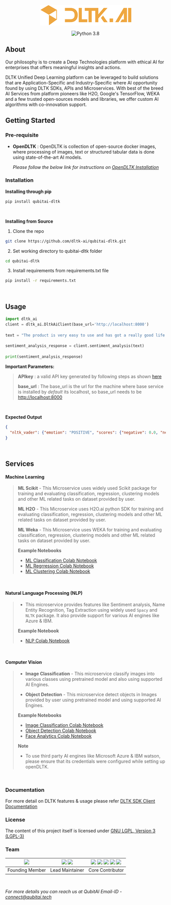 
<p align="center">
<a href="https://dltk.ai/">
  <img src="dltk.png" alt="DLTK logo">
</a>
</p>

<p align="center">
<a>
  <img src="https://img.shields.io/badge/python-3.8-blue.svg" alt="Python 3.8">
</a>

</p>



## About

Our philosophy is to create a Deep Technologies platform with ethical AI for enterprises that offers meaningful insights and actions. 

DLTK Unified Deep Learning platform can be leveraged to build solutions that are Application-Specific and Industry-Specific where AI opportunity found by using DLTK SDKs, APIs and Microservices. With best of the breed AI Services from platform pioneers like H2O, Google's TensorFlow, WEKA and a few trusted open-sources models and libraries, we offer custom AI algorithms with co-innovation support. 

## Getting Started

### Pre-requisite

* **OpenDLTK** : OpenDLTK is collection of open-source docker images, where processing of images, text or structured tabular data is done using state-of-the-art AI models.

   _Please follow the below link for instructions on [OpenDLTK Installation](https://docs.dltk.ai/getting_started/openDLTK_setup.html)_


### Installation

  **Installing through pip**
```sh
pip install qubitai-dltk
```

<br />

  **Installing from Source**

  1. Clone the repo

```sh
git clone https://github.com/dltk-ai/qubitai-dltk.git
``` 
  2. Set working directory to qubitai-dltk folder

```sh
cd qubitai-dltk
``` 

  3. Install requirements from requirements.txt file

```sh
pip install -r requirements.txt
```


<br />

## Usage

```python
import dltk_ai
client = dltk_ai.DltkAiClient(base_url='http://localhost:8000')

text = "The product is very easy to use and has got a really good life expectancy."

sentiment_analysis_response = client.sentiment_analysis(text)

print(sentiment_analysis_response)
```

**Important Parameters:**

> **APIkey** : a valid API key generated by following steps as shown [here](https://docs.dltk.ai/getting_started/generateAPIkey.html)
>
> **base_url** : The base_url is the url for the machine where base service is installed by _default_ its localhost, so base_url needs to be [http://localhost:8000]()

<br />

**Expected Output**
```json
{
  "nltk_vader": {"emotion": "POSITIVE", "scores": {"negative": 0.0, "neutral": 0.653, "positive": 0.347, "compound": 0.7496}}
}
```

<br>

## Services

#### Machine Learning
>
>**ML Scikit** -  This Microservice uses widely used Scikit package for training and evaluating classification, regression, clustering models and other ML related tasks on dataset provided by user.
>
>**ML H2O** - This Microservice uses H2O.ai python SDK for training and evaluating classification, regression, clustering models and other ML related tasks on dataset provided by user.
>
>**ML Weka** - This Microservice uses WEKA for training and evaluating classification, regression, clustering models and other ML related tasks on dataset provided by user.
>
>**Example Notebooks**
> - [ML Classification Colab Notebook](https://colab.research.google.com/github/dltk-ai/qubitai-dltk/blob/master/examples/machine_learning/DLTK%20ML%20Classification%20Tutorial.ipynb)
> - [ML Regrression Colab Notebook](https://colab.research.google.com/github/dltk-ai/qubitai-dltk/blob/master/examples/machine_learning/DLTK%20ML%20Regression%20Tutorial.ipynb)
> - [ML Clustering Colab Notebook](https://colab.research.google.com/github/dltk-ai/qubitai-dltk/blob/master/examples/machine_learning/DLTK%20ML%20Clustering%20Tutorial.ipynb)

<br/>

#### Natural Language Processing (NLP)
>
>* This microservice provides features like Sentiment analysis, Name Entity Recognition, Tag Extraction using widely used ``Spacy`` and `NLTK` package. It also provide support
> for various AI engines like Azure & IBM.
>
>**Example Notebook**
> - [NLP Colab Notebook](https://colab.research.google.com/github/dltk-ai/qubitai-dltk/blob/master/examples/natural_language_processing/DLTK%20NLP.ipynb)


<br/>

#### Computer Vision

>* **Image Classification** - This microservice classify images into various classes using pretrained model and also using supported AI Engines.
> 
>* **Object Detection** - This microservice detect objects in Images provided by user using pretrained model and using supported AI Engines.
>
> **Example Notebooks**
> - [Image Classification Colab Notebook](https://colab.research.google.com/github/dltk-ai/qubitai-dltk/blob/master/examples/computer_vision/DLTK%20Image%20Classification.ipynb)
> - [Object Detection Colab Notebook](https://colab.research.google.com/github/dltk-ai/qubitai-dltk/blob/master/examples/computer_vision/DLTK%20Object%20detection.ipynb)
> - [Face Analytics Colab Notebook](https://colab.research.google.com/github/dltk-ai/qubitai-dltk/blob/master/examples/computer_vision/DLTK%20Face%20Detection.ipynb)
>
> **Note**
> - To use third party AI engines like Microsoft Azure & IBM watson, please ensure that its credentials were configured while setting up openDLTK. 

<br/>

### Documentation

For more detail on DLTK features & usage please refer [DLTK SDK Client Documentation](https://docs.dltk.ai)

### License

The content of this project itself is licensed under [GNU LGPL, Version 3 (LGPL-3)](https://github.com/dltk-ai/qubitai-dltk/blob/master/LICENSE)


### Team

|[![](https://github.com/shreeramiyer.png?size=50)](https://github.com/shreeramiyer)| [![](https://github.com/GHub4Naveen.png?size=50)](https://github.com/GHub4Naveen) [![](https://github.com/alamcta.png?size=50)](https://github.com/alamcta) |[![](https://github.com/SivaramVeluri15.png?size=50)](https://github.com/SivaramVeluri15) [![](https://github.com/vishnupeesapati.png?size=49)](https://github.com/vishnupeesapati) [![](https://github.com/appareddyraja.png?size=50)](https://github.com/appareddyraja) [![](https://github.com/kavyavelagapudi252.png?size=50)](https://github.com/kavyavelagapudi252) [![](https://github.com/vivekkya.png?size=49)](https://github.com/vivekkya)
|:--:|:--:|:--:|
|Founding Member|Lead Maintainer|Core Contributor|

<br />

*For more details you can reach us at QubitAI Email-ID - [connect@qubitai.tech](connect@qubitai.tech)*
